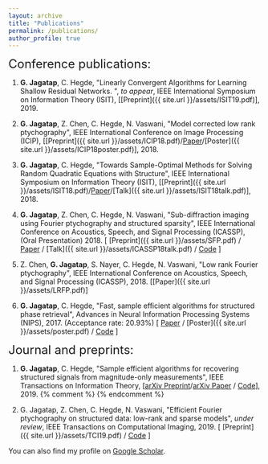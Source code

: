 ```yaml
---
layout: archive
title: "Publications"
permalink: /publications/
author_profile: true
---
```


<font size="+2"> Conference publications: </font>

1. **G. Jagatap**, C. Hegde, "Linearly Convergent Algorithms for Learning Shallow Residual Networks. ", *to appear*, IEEE International Symposium on Information Theory (ISIT), [[Preprint]({{ site.url }}/assets/ISIT19.pdf)], 2019.


2. **G. Jagatap**, Z. Chen, C. Hegde, N. Vaswani, "Model corrected low rank ptychography",  IEEE International Conference on Image Processing (ICIP), [[Preprint]({{ site.url }}/assets/ICIP18.pdf)/<a target="_blank" href='https://ieeexplore.ieee.org/document/8451403'>Paper</a>/[Poster]({{ site.url }}/assets/ICIP18poster.pdf)], 2018.


3. **G. Jagatap**, C. Hegde, "Towards Sample-Optimal Methods for Solving Random Quadratic Equations with Structure", IEEE International Symposium on Information Theory (ISIT), [[Preprint]({{ site.url }}/assets/ISIT18.pdf)/<a target="_blank" href='https://ieeexplore.ieee.org/document/8437770'>Paper</a>/[Talk]({{ site.url }}/assets/ISIT18talk.pdf)], 2018.

4. **G. Jagatap**, Z. Chen, C. Hegde, N. Vaswani, "Sub-diffraction imaging using Fourier ptychography
and structured sparsity", IEEE International Conference on Acoustics, Speech, and Signal Processing (ICASSP), (Oral Presentation) 2018. [ [Preprint]({{ site.url }}/assets/SFP.pdf) / <a target="_blank" href='https://ieeexplore.ieee.org/document/8461302'>Paper</a> / [Talk]({{ site.url }}/assets/ICASSP18talk.pdf) / <a target="_blank" href='https://github.com/GauriJagatap/copram-for-ptycho'>Code</a> ]

5. Z. Chen, **G. Jagatap**, S. Nayer, C. Hegde, N. Vaswani, "Low rank Fourier ptychography", IEEE International Conference on Acoustics, Speech, and Signal Processing (ICASSP), 2018. [[Paper]({{ site.url }}/assets/LRFP.pdf)]

6. **G. Jagatap**, C. Hegde, "Fast, sample efficient algorithms for structured phase retrieval", Advances in Neural Information Processing Systems (NIPS), 2017. (Acceptance rate: 20.93%) [ <a target="_blank" href='http://papers.nips.cc/paper/7077-fast-sample-efficient-algorithms-for-structured-phase-retrieval'>Paper</a> / [Poster]({{ site.url }}/assets/poster.pdf) / <a target="_blank" href='https://github.com/GauriJagatap/model-copram'>Code</a> ]

<font size="+2"> Journal and preprints: </font>

1. **G. Jagatap**, C. Hegde, "Sample efficient algorithms for recovering structured signals from magnitude-only measurements", IEEE Transactions on Information Theory, 
[<a target="_blank" href='https://arxiv.org/abs/1705.06412'>arXiv Preprint</a>/<a target="_blank" href='https://arxiv.org/abs/1705.06412'>arXiv Paper</a> / <a target="_blank" href='https://github.com/GauriJagatap/model-copram'>Code</a>], 2019.
{% comment %}
{% endcomment %}

2. G. Jagatap, Z. Chen, C. Hegde, N. Vaswani, "Efficient Fourier ptychography on structured data: low-rank and sparse models", *under review*,  IEEE Transactions on Computational Imaging, 2019. [ [Preprint]({{ site.url }}/assets/TCI19.pdf) / <a target="_blank" href='https://github.com/GauriJagatap/copram-for-ptycho'>Code</a> ]

You can also find my profile on <a target="_blank" href='https://scholar.google.com/citations?user=B7-TNaIAAAAJ&hl=en'>Google Scholar</a>.


